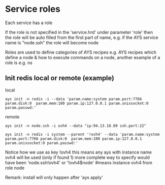 # Service roles

Each service has a role

If the role is not specified in the 'service.hrd' under parameter 'role' then the role will be auto filled from the first part of name, e.g. if the AYS service name is "node.ssh" the role will become node

Roles are used to define categories of AYS recipes e.g. AYS recipes which define a node & how to execute commands on a node, another example of a role is e.g. ns

## Init redis local or remote (example)

local

```
ays init -n redis -i --data 'param.name:system param.port:7766 param.disk:0  param.mem:100 param.ip:127.0.0.1 param.unixsocket:0 param.passwd:'
```

remote

```
ays init -n node.ssh -i ovh4 --data "ip:94.13.18.89 ssh.port:22"

ays init -n redis -i system --parent '!ovh4' --data 'param.name:system param.port:7766 param.disk:0  param.mem:100 param.ip:127.0.0.1 param.unixsocket:0 param.passwd:'

```

Notice how we use as key !ovh4 this means any ays with instance name ovh4 will be used (only if found 1)
more complete way to specify would have been 'node.ssh!ovh4' or '!ovh4$node' #means instance ovh4 from role node

Remark: install will only happen after 'ays apply'
